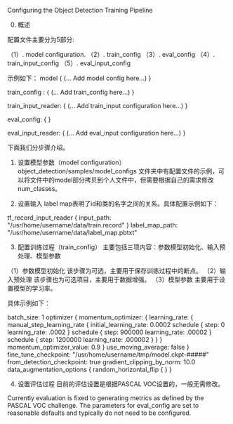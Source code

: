 Configuring the Object Detection Training Pipeline

0. 概述

配置文件主要分为5部分:

（1）. model configuration. 
（2）. train_config
（3）. eval_config
（4）. train_input_config
（5）. eval_input_config

示例如下：
model {
(... Add model config here...)
}

train_config : {
(... Add train_config here...)
}

train_input_reader: {
(... Add train_input configuration here...)
}

eval_config: {
}

eval_input_reader: {
(... Add eval_input configuration here...)
}

下面我们分步骤介绍。

1. 设置模型参数（model configuration）
object_detection/samples/model_configs 文件夹中有配置文件的示例，可以将文件中的model部分拷贝到个人文件中，但需要根据自己的需求修改num_classes。

2. 设置输入
label map表明了id和类的名字之间的关系。具体配置示例如下：

tf_record_input_reader {
  input_path: "/usr/home/username/data/train.record"
}
label_map_path: "/usr/home/username/data/label_map.pbtxt"

3. 配置训练过程（train_config）
主要包括三项内容：参数模型初始化、输入预处理、模型参数

（1）参数模型初始化
该步骤为可选，主要用于保存训练过程中的断点。
（2）输入预处理
该步骤也为可选项目，主要用于数据增强。
（3）模型参数
主要用于设置模型的学习率。

具体示例如下：

batch_size: 1
optimizer {
  momentum_optimizer: {
    learning_rate: {
      manual_step_learning_rate {
        initial_learning_rate: 0.0002
        schedule {
          step: 0
          learning_rate: .0002
        }
        schedule {
          step: 900000
          learning_rate: .00002
        }
        schedule {
          step: 1200000
          learning_rate: .000002
        }
      }
    }
    momentum_optimizer_value: 0.9
  }
  use_moving_average: false
}
fine_tune_checkpoint: "/usr/home/username/tmp/model.ckpt-#####"
from_detection_checkpoint: true
gradient_clipping_by_norm: 10.0
data_augmentation_options {
  random_horizontal_flip {
  }
}

4. 设置评估过程
目前的评估设置是根据PASCAL VOC设置的，一般无需修改。

Currently evaluation is fixed to generating metrics as defined by the PASCAL VOC challenge. The parameters for eval_config are set to reasonable defaults and typically do not need to be configured.
